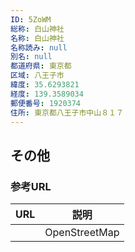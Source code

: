 ```yaml
---
ID: 5ZoWM
総称: 白山神社
名称: 白山神社
名称読み: null
別名: null
都道府県: 東京都
区域: 八王子市
緯度: 35.6293821
経度: 139.3589034
郵便番号: 1920374
住所: 東京都八王子市中山８１７
---
```


## その他

### 参考URL

| URL | 説明          |
| --- | ------------- |
|     | OpenStreetMap |
